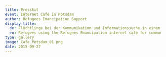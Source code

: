 ```yaml
---
title: Presskit
event: Internet Café in Potsdam
author: Refugees Emancipation Support
display-title:
  de: Flüchtlinge bei der Kommunikation und Informationssuche in einem Refugees Emancipation Internetcafe
  en: Refugees using the Refugees Emancipation internet café for communication and information
type: gallery
image: Cafe_Potsdam_01.png
date: 2015-09-27
---
```

